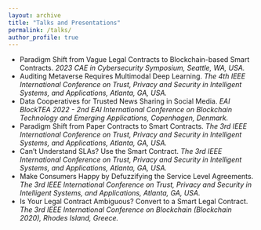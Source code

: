 ```yaml
---
layout: archive
title: "Talks and Presentations"
permalink: /talks/
author_profile: true
---
```


* Paradigm Shift from Vague Legal Contracts to Blockchain-based Smart Contracts. <i> 2023 CAE in Cybersecurity Symposium, Seattle, WA, USA.</i>
* Auditing Metaverse Requires Multimodal Deep Learning. <i> The 4th IEEE International Conference on Trust, Privacy and Security in Intelligent Systems, and Applications, Atlanta, GA, USA. </i>
* Data Cooperatives for Trusted News Sharing in Social Media. <i> EAI BlockTEA 2022 - 2nd EAI International Conference on Blockchain Technology and Emerging Applications, Copenhagen, Denmark. </i>
* Paradigm Shift from Paper Contracts to Smart Contracts. <i> The 3rd IEEE International Conference on Trust, Privacy and Security in Intelligent Systems, and Applications, Atlanta, GA, USA. </i>
* Can’t Understand SLAs? Use the Smart Contract. <i> The 3rd IEEE International Conference on Trust, Privacy and Security in Intelligent Systems, and Applications, Atlanta, GA, USA. </i>
* Make Consumers Happy by Defuzzifying the Service Level Agreements. <i> The 3rd IEEE International Conference on Trust, Privacy and Security in Intelligent Systems, and Applications, Atlanta, GA, USA. </i>
* Is Your Legal Contract Ambiguous? Convert to a Smart Legal Contract. <i> The 3rd IEEE International Conference on Blockchain (Blockchain 2020), Rhodes Island, Greece. </i>